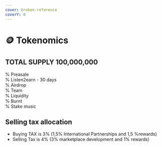 ```yaml
---
cover: broken-reference
coverY: 0
---
```


# 🪙 Tokenomics

## **TOTAL SUPPLY** 100,000,000

%  Preasale \
%  Listen2earn - 30 days\
%  Airdrop\
%  Team\
%   Liquidity\
%  Burnt\
%  Stake music

## &#x20;Selling tax allocation

* Buying TAX is 3% (1,5% International Partnerships and 1,5 %rewards)
* Selling Tax is 4% (3% marketplace development and 1% rewards)

